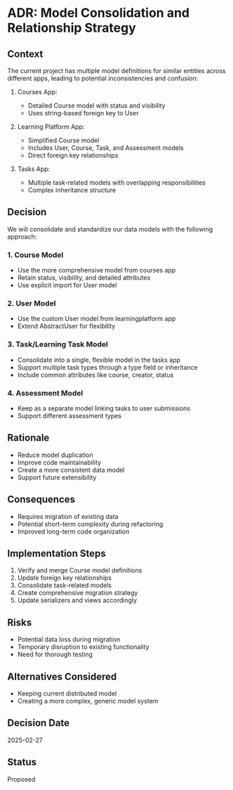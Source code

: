 # ADR: Model Consolidation and Relationship Strategy

## Context
The current project has multiple model definitions for similar entities across different apps, leading to potential inconsistencies and confusion:

1. Courses App: 
   - Detailed Course model with status and visibility
   - Uses string-based foreign key to User

2. Learning Platform App:
   - Simplified Course model
   - Includes User, Course, Task, and Assessment models
   - Direct foreign key relationships

3. Tasks App:
   - Multiple task-related models with overlapping responsibilities
   - Complex inheritance structure

## Decision
We will consolidate and standardize our data models with the following approach:

### 1. Course Model
- Use the more comprehensive model from courses app
- Retain status, visibility, and detailed attributes
- Use explicit import for User model

### 2. User Model
- Use the custom User model from learningplatform app
- Extend AbstractUser for flexibility

### 3. Task/Learning Task Model
- Consolidate into a single, flexible model in the tasks app
- Support multiple task types through a type field or inheritance
- Include common attributes like course, creator, status

### 4. Assessment Model
- Keep as a separate model linking tasks to user submissions
- Support different assessment types

## Rationale
- Reduce model duplication
- Improve code maintainability
- Create a more consistent data model
- Support future extensibility

## Consequences
- Requires migration of existing data
- Potential short-term complexity during refactoring
- Improved long-term code organization

## Implementation Steps
1. Verify and merge Course model definitions
2. Update foreign key relationships
3. Consolidate task-related models
4. Create comprehensive migration strategy
5. Update serializers and views accordingly

## Risks
- Potential data loss during migration
- Temporary disruption to existing functionality
- Need for thorough testing

## Alternatives Considered
- Keeping current distributed model
- Creating a more complex, generic model system

## Decision Date
2025-02-27

## Status
Proposed
